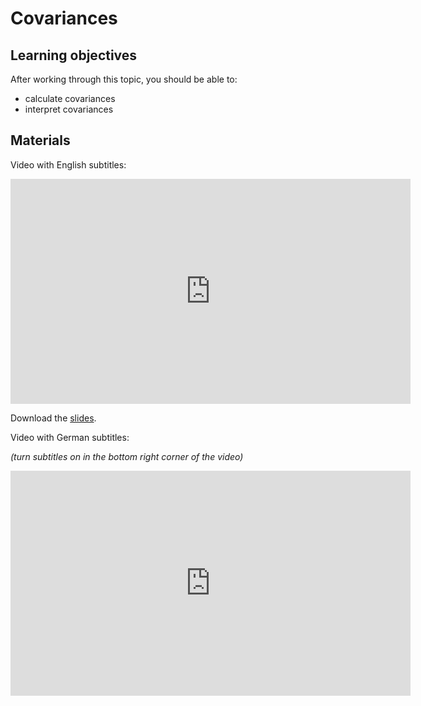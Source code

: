 # Covariances

## Learning objectives

After working through this topic, you should be able to:

- calculate covariances
- interpret covariances

## Materials

Video with English subtitles:

<iframe
  src="https://electure.uni-bonn.de/paella7/ui/watch.html?id=b62b549e-3f88-4baf-93e7-22bb0a09cd43"
  width="640"
  height="360"
  frameborder="0"
  allowfullscreen
></iframe>

Download the [slides](stats_bivariate-covariance.pdf).

Video with German subtitles:

*(turn subtitles on in the bottom right corner of the video)*

<iframe
  src="https://electure.uni-bonn.de/paella7/ui/watch.html?id=b62b549e-3f88-4baf-93e7-22bb0a09cd43"
  width="640"
  height="360"
  frameborder="0"
  allowfullscreen
></iframe>
